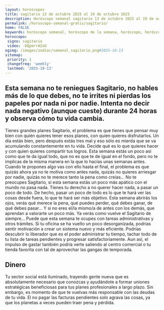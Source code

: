 ```yaml
---
layout: horoscopos
title: sagitario 13 de octubre 2025 al 19 de octubre 2025 
description: Horóscopo semanal sagitario 13 de octubre 2025 al 19 de octubre 2025. Esta semana no te reniegues Sagitario, no hables más de lo que debes, no te irrites ni pierdas los papeles por nada ni por nadie. Intenta no decir nada negativo (aunque cueste) durante 24 horas y observa cómo tu vida cambia. 
permalink: /horoscopo-semanal-gratis/sagitario/
home: FALSE
keywords: horóscopo semanal, horóscopo de la semana, horóscopo, horóscopo gratis,horóscopos, horóscopo esperanza gracia, horoscopos sagitario la semana, horóscopos gratis, Tarot, Astrologia, Zodíaco, sagitario, horoscopo gratis, semanal
horoscopo:
 signo: sagitario
 video: -DQpmrrAIeU
ogimg: /images/zodiac/semanal_sagitario.png#2025-10-13
sitemap:
 priority: 1
 changefreq: 'weekly'
 lastmod: '2025-10-13'
---
```




## Esta semana no te reniegues Sagitario, no hables más de lo que debes, no te irrites ni pierdas los papeles por nada ni por nadie. Intenta no decir nada negativo (aunque cueste) durante 24 horas y observa cómo tu vida cambia. 

Tienes grandes planes Sagitario, el problema es que tienes que pensar muy bien con quién quieres tener esos planes, con quien quieres disfrutarlos. Un día estás bien, pero después estás tres mal y eso sólo es mierda que se va acumulando constantemente en tu vida. Decide qué es lo que quieres hacer y con quien quieres compartir tus logros. Esta semana estás un poco así como que te da igual todo, que no es que te de igual en el fondo, pero no te implicas de la misma manera en la que lo hacías unas semanas antes. Cuando te propones algo vas con ello hasta el final, el problema es que quizás ahora ya no te motiva como antes nada, quizás no quieres arriesgar por nadie, quizás no te merece tanto la pena como creías… No te preocupes Sagitario, si esta semana estás un poco más apático con el mundo no pasa nada. Tienes tu derecho a no querer hacer nada, a pasar un poco de todo. De hecho, pasar un poco de todo es lo que te hará ver las cosas desde fuera, lo que te hará ser más objetivo. Esta semana abrirás los ojos, verás qué merece la pena, qué puedes perder, qué debes ganar, de qué debes pasar… Y si no eres el/la mismo/a de antes con los demás, que aprendan a valorarte un poco más. Ya verás como vuelve el Sagitario de siempre…
Puede que esta semana te ocupes con tareas administrativas y otros trámites. Si tu oficina se ha vuelto un poco desorganizada, podrías sentir motivación a crear un sistema nuevo y más eficiente. Podrías descubrir lo liberador que es el poder administrar tu tiempo, tachar todo de tu lista de tareas pendientes y progresar satisfactoriamente. Aun así, el impulso de gastar también podría verte saliendo al centro comercial o tu tienda favorita con tal de aprovechar las gangas de temporada.

## Dinero

Tu sector social está iluminado, trayendo gente nueva que es absolutamente necesario que conozcas y ayudándote a formar uniones estratégicas beneficiosas para tus planes profesionales a largo plazo. Sin embargo, es momento de que te vuelvas más responsable con las deudas de tu vida. El no pagar las facturas pendientes solo agrava las cosas, ya que los planetas a veces pueden traer pena y pérdida.